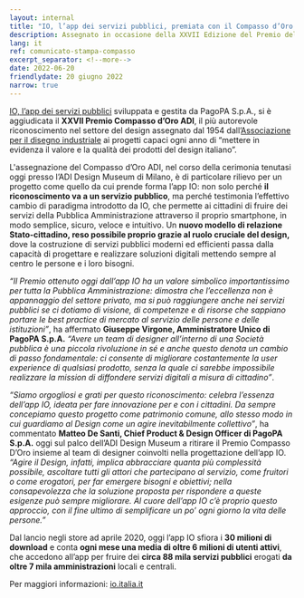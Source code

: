 ```yaml
---
layout: internal
title: "IO, l’app dei servizi pubblici, premiata con il Compasso d’Oro ADI"
description: Assegnato in occasione della XXVII Edizione del Premio dell’Associazione per il disegno industriale, il prestigioso riconoscimento conferma il valore di IO e del design per l’innovazione del settore pubblico
lang: it
ref: comunicato-stampa-compasso
excerpt_separator: <!--more-->
date: 2022-06-20
friendlydate: 20 giugno 2022
narrow: true
---
```


[IO, l’app dei servizi pubblici](https://io.italia.it) sviluppata e gestita da PagoPA S.p.A., si è aggiudicata il **XXVII Premio Compasso d’Oro ADI**, il più autorevole riconoscimento nel settore del design assegnato dal 1954 dall’[Associazione per il disegno industriale](https://www.adi-design.org/compasso-d-oro.html) ai progetti capaci ogni anno di “mettere in evidenza il valore e la qualità dei prodotti del design italiano”.

L'assegnazione del Compasso d’Oro ADI, nel corso della cerimonia tenutasi oggi presso l’ADI Design Museum di Milano, è di particolare rilievo per un progetto come quello da cui prende forma l’app IO: non solo perché **il riconoscimento va a un servizio pubblico**, ma perché testimonia l’effettivo cambio di paradigma introdotto da IO, che permette ai cittadini di fruire dei servizi della Pubblica Amministrazione attraverso il proprio smartphone, in modo semplice, sicuro, veloce e intuitivo. Un **nuovo modello di relazione Stato-cittadino, reso possibile proprio grazie al ruolo cruciale del design,** dove la costruzione di servizi pubblici moderni ed efficienti passa dalla capacità di progettare e realizzare soluzioni digitali mettendo sempre al centro le persone e i loro bisogni.

_“Il Premio ottenuto oggi dall’app IO ha un valore simbolico importantissimo per tutta la Pubblica Amministrazione: dimostra che l’eccellenza non è appannaggio del settore privato, ma si può raggiungere anche nei servizi pubblici se ci dotiamo di visione, di competenze e di risorse che sappiano portare le best practice di mercato al servizio delle persone e delle istituzioni”_, ha affermato **Giuseppe Virgone, Amministratore Unico di PagoPA S.p.A.** _“Avere un team di designer all’interno di una Società pubblica è una piccola rivoluzione in sé e anche questo denota un cambio di passo fondamentale: ci consente di migliorare costantemente la user experience di qualsiasi prodotto, senza la quale ci sarebbe impossibile realizzare la mission di diffondere servizi digitali a misura di cittadino”_.

_“Siamo orgogliosi e grati per questo riconoscimento: celebra l’essenza dell’app IO, ideata per fare innovazione per e con i cittadini. Da sempre concepiamo questo progetto come patrimonio comune, allo stesso modo in cui guardiamo al Design come un agire inevitabilmente collettivo”_, ha commentato **Matteo De Santi, Chief Product & Design Officer di PagoPA S.p.A.** oggi sul palco dell’ADI Design Museum a ritirare il Premio Compasso D’Oro insieme al team di designer coinvolti nella progettazione dell’app IO. _“Agire il Design, infatti, implica abbracciare quanta più complessità possibile, ascoltare tutti gli attori che partecipano al servizio, come fruitori o come erogatori, per far emergere bisogni e obiettivi; nella consapevolezza che la soluzione proposta per rispondere a queste esigenze può sempre migliorare. Al cuore dell’app IO c’è proprio questo approccio, con il fine ultimo di semplificare un po’ ogni giorno la vita delle persone.”_

Dal lancio negli store ad aprile 2020, oggi l’app IO sfiora i **30 milioni di download** e conta **ogni mese una media di oltre 6 milioni di utenti attivi**, che accedono all’app per fruire dei **circa 88 mila servizi pubblici** erogati **da oltre 7 mila amministrazioni** locali e centrali.

Per maggiori informazioni: [io.italia.it](https://io.italia.it)
